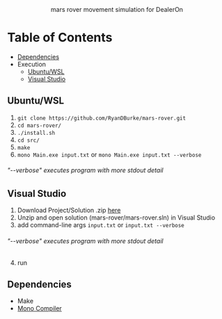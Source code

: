 <div align="center">mars rover movement simulation for DealerOn</div>

# Table of Contents

* [Dependencies](#dependencies)
* Execution
  * [Ubuntu/WSL](#linux)
  * [Visual Studio](#win)

## Ubuntu/WSL <a name="linux"></a>
1. ```git clone https://github.com/RyanDBurke/mars-rover.git``` <br>
2. ```cd mars-rover/```<br>
3. ```./install.sh```<br>
4. ```cd src/```<br>
5. ```make```<br>
6. ```mono Main.exe input.txt``` or ```mono Main.exe input.txt --verbose```<br>
  ###### "--verbose" executes program with more stdout detail
  
## Visual Studio <a name="win"></a>
1. Download Project/Solution .zip [here](https://github.com/RyanDBurke/mars-rover/raw/main/zip/mars-rover.zip) <br>
2. Unzip and open solution (mars-rover/mars-rover.sln) in Visual Studio <br>
3. add command-line args ```input.txt``` or ```input.txt --verbose``` <br>
  ###### "--verbose" executes program with more stdout detail
4. run
  
## Dependencies <a name="dependencies"></a>
* Make
* [Mono Compiler](https://www.mono-project.com/docs/about-mono/languages/csharp/)
